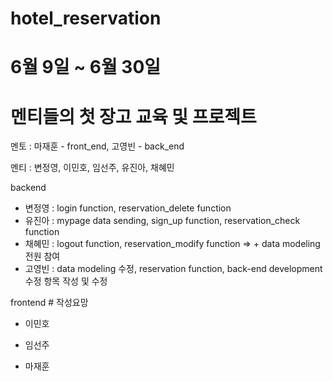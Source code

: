 # hotel_reservation
# 6월 9일 ~ 6월 30일
# 멘티들의 첫 장고 교육 및 프로젝트

멘토 : 마재훈 - front_end, 고영빈 - back_end

멘티 : 변정영, 이민호, 임선주, 유진아, 채혜민


backend
 - 변정영 : login function, reservation_delete function
 - 유진아 : mypage data sending, sign_up function, reservation_check function
 - 채혜민 : logout function, reservation_modify function
      => + data modeling 전원 참여
 - 고영빈 : data modeling 수정, reservation function, back-end development 수정 항목 작성 및 수정
 
frontend # 작성요망
 - 이민호
 - 임선주
 
 - 마재훈
